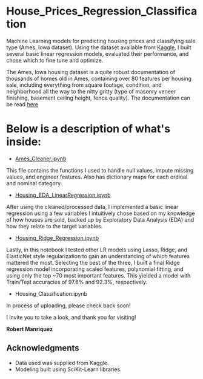 # House_Prices_Regression_Classification

Machine Learning models for predicting housing prices and classifying sale type (Ames, Iowa dataset).  Using the dataset available from [Kaggle](https://www.kaggle.com/c/house-prices-advanced-regression-techniques), I built several basic linear regression models, evaluated their performance, and chose which to fine tune and optimize.

The Ames, Iowa housing dataset is a quite robust documentation of thousands of homes old in Ames, containing over 80 features per housing sale, including everything from square footage, condition, and neighborhood all the way to the nitty gritty (type of masonry veneer finishing, basement ceiling height, fence quality).  The documentation can be read [here](https://ww2.amstat.org/publications/jse/v19n3/decock/datadocumentation.txt)

# Below is a description of what's inside:


* [Ames_Cleaner.ipynb](https://github.com/robertmanriquez/House_Prices_Regression_Classification/blob/master/Ames_Cleaner.ipynb)

This file contains the functions I used to handle null values, impute missing values, and engineer features.  Also has dictionary maps for each ordinal and nominal category.

* [Housing_EDA_LinearRegression.ipynb](https://github.com/robertmanriquez/House_Prices_Regression_Classification/blob/master/Housing_EDA_LinearRegression.ipynb)

After using the cleaned/processed data, I implemented a basic linear regression using a few variables I intuitively chose based on my knowledge of how houses are sold, backed up by Exploratory Data Analysis (EDA) and how they relate to the target variables.

* [Housing_Ridge_Regression.ipynb](https://github.com/robertmanriquez/House_Prices_Regression_Classification/blob/master/Housing_Ridge_Regression.ipynb)

Lastly, in this notebook I tested other LR models using Lasso, Ridge, and ElasticNet style regularization to gain an understanding of which features mattered the most.  Selecting the best of the three, I built a final Ridge regression model incorporating scaled features, polynomial fitting, and using only the top ~70 most important features.  This yielded a model with Train/Test accuracies of 97.6% and 92.3%, respectively.  

* Housing_Classification.ipynb

In process of uploading, please check back soon!


I invite you to take a look, and thank you for visiting!

**Robert Manriquez**


## Acknowledgments

* Data used was supplied from Kaggle.
* Modeling built using SciKit-Learn libraries.
